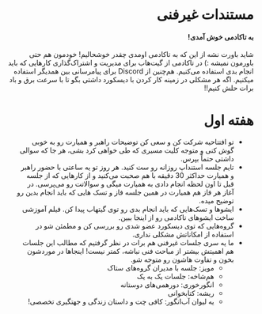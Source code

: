 
<div dir="rtl" align='right'>
  
# مستندات غیرفنی

  #### به تاکادمی خوش آمدی!
 شاید باورت نشه از این که به تاکادمی اومدی چقدر خوشحالیم! خودمون هم حتی باورمون نمیشه :)
در تاکادمی از گیت‌هاب برای مدیریت و اشتراک‌گذاری کارهایی که باید انجام بدی استفاده می‌کنیم. هم‌چنین از Discord برای پیامرسانی بین همدیگر استفاده میکنیم. اگه هر مشکلی در زمینه کار کردن با دیسکورد داشتی بگو تا با سرعت برق و باد برات حلش کنیم!!

  
# هفته اول
* تو افتتاحیه شرکت کن و سعی کن توضیحات راهبر و همیارت رو به خوبی گوش کنی و متوجه کلیت مسیری که طی خواهی کرد بشی، هر جا که سوالی داشتی حتماً بپرس.
* تایم جلسه استنداپ روزانه رو ست کنید. هر روز تو یه ساعتی با حضور راهبر و همیارت حداکثر 30 دقیقه با هم صحبت می‌کنید و از کارهایی که از جلسه قبل تا اون لحظه انجام دادی به همیارت میگی و سوالاتت رو می‌پرسی. در آغاز هر فاز هم همیارت در همین جلسه فاز و تسک هایی که باید انجام بدین رو توضیح میده.
* ایشوها و تسک‌هایی که باید انجام بدی رو توی گیتهاب پیدا کن. فیلم آموزشی ساخت ایشوهای تاکادمی رو از اینجا ببین.
* گروه‌هایی که توی دیسکورد عضو شدی رو بررسی کن و مطمئن شو در استفاده از امکاناتش مشکلی نداری.
* ما یه سری جلسات غیرفنی هم برات در نظر گرفتیم که مطالب این جلسات هم اهمیتش بیشتر از مباحث فنی نباشه، کمتر نیست! اینجاها در موردشون بخون و تفاوت هاشون رو متوجه شو.
  * مویز: جلسه با مدیران گروه‌های ستاک
  * هم‌شاخه: جلسات یک به یک
  * انگورخوری: دورهمی‌های دوستانه
  * ریشه: کتابخوانی
  * یه لیوان آب‌انگور: کافی چت و داستان زندگی و جهتگیری تخصصی!
